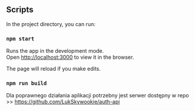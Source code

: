 ## Scripts

In the project directory, you can run:

### `npm start`

Runs the app in the development mode.<br />
Open [http://localhost:3000](http://localhost:3000) to view it in the browser.

The page will reload if you make edits.<br />

### `npm run build`

Dla poprawnego działania aplikacji potrzebny jest serwer dostępny w repo >> https://github.com/LukSkywookie/auth-api
